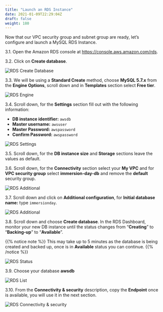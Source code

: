 ```yaml
---
title: "Launch an RDS Instance"
date: 2021-01-09T22:29:04Z
draft: false
weight: 180
---
```

Now that our VPC security group and subnet group are ready, let’s configure and launch a MySQL RDS Instance.

3.1\. Open the Amazon RDS console at  https://console.aws.amazon.com/rds.

3.2\. Click on **Create database**.

![RDS Create Database](images/rds-launch.png)

3.3\. We will be using a **Standard Create** method, choose **MySQL 5.7.x** from the **Engine Options**, scroll down and in **Templates** section select **Free tier**.

![RDS Engine](images/rds-engine-new.png)

3.4\. Scroll down, for the **Settings** section fill out with the following information:

* **DB instance identifier:** `awsdb`
* **Master username:** `awsuser`
* **Master Password:** `awspassword`
* **Confirm Password:** `awspassword`

![RDS Settings](images/rds-settings-new.png)

3.5\. Scroll down, for the **DB instance size** and **Storage** sections leave the values as default.

3.6\. Scroll down, for the **Connectivity** section select your **My VPC** and for **VPC security group** select **immersion-day-db** and remove the **default** security group.

![RDS Additional](images/rds-additional-conf-new.png)

3.7\. Scroll down and click on **Additional configuration**, for **Initial database name:** type `immersionday`.

![RDS Additional](images/rds-addtional-configuration-name.png)

3.8\. Scroll down and choose **Create database**. In the RDS Dashboard, monitor your new DB instance until the status changes from “**Creating**” to “**Backing-up**” to “**Available**”.

{{% notice note %}}
This may take up to 5 minutes as the database is being created and backed up, once is in **Available** status you can continue.
{{% /notice %}}

![RDS Status](images/rds-status.png)

3.9\. Choose your database **awsdb**  

![RDS List](images/rds-list.png)

3.10\. From the **Connectivity & security** description, copy the **Endpoint** once is available, you will use it in the next section.

![RDS Connectivity & security](images/rds-connectivity.png)